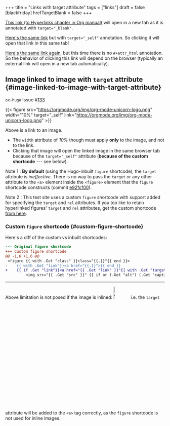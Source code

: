 +++
title = "Links with target attribute"
tags = ["links"]
draft = false
[blackfriday]
  hrefTargetBlank = false
+++

<a href="https://orgmode.org/manual/Hyperlinks.html" target="_blank" rel="noopener">This link (to Hyperlinks chapter in Org manual)</a> will open in a new tab
as it is annotated with `target="_blank"`.

<a href="https://orgmode.org/manual/Hyperlinks.html" target="_self">Here's the same link</a> but with `target="_self"` annotation. So
clicking it will open that link in this same tab!

[Here's the same link again](https://orgmode.org/manual/Hyperlinks.html), but this time there is no `#+attr_html`
annotation. So the behavior of clicking this link will depend on the
browser (typically an external link will open in a new tab
automatically).


## Image linked to image with `target` attribute {#image-linked-to-image-with-target-attribute}

`ox-hugo` Issue #[133](https://github.com/kaushalmodi/ox-hugo/issues/133)

{{< figure src="https://orgmode.org/img/org-mode-unicorn-logo.png" width="10%" target="_self" link="https://orgmode.org/img/org-mode-unicorn-logo.png" >}}

Above is a link to an image.

-   The `width` attribute of _10%_ though must apply **only** to the
    image, and not to the link.
-   Clicking that image will open the linked image in the same browser
    tab because of the `target​="_self"` attribute (**because of the
    custom shortcode** --- see below).

<!--listend-->

Note 1
: **By default** (using the Hugo-inbuilt `figure` shortcode),
    the `target` attribute is _ineffective_. There is no way
    to pass the `target` or any other attribute to the `<a>`
    element inside the `<figure>` element that the `figure`
    shortcode constructs (commit [e92fcf00](https://github.com/kaushalmodi/ox-hugo/commit/e92fcf00)).

Note 2
: This test site uses a custom `figure` shortcode with
    support added for specifying the `target` and `rel`
    attributes. If you too like to retain hyperlinked figures'
    `target` and `rel` attributes, get the custom shortcode
    [from here](https://github.com/kaushalmodi/hugo-bare-min-theme/blob/fcb7098652ef386481b5c1f1a390f2d6ad329b6a/layouts/shortcodes/figure.html).


### Custom `figure` shortcode {#custom-figure-shortcode}

Here's a diff of the custom vs inbuilt shortcodes:

```diff
--- Original figure shortcode
+++ Custom figure shortcode
@@ -1,6 +1,6 @@
 <figure {{ with .Get "class" }}class="{{.}}"{{ end }}>
-    {{ with .Get "link"}}<a href="{{.}}">{{ end }}
+    {{ if .Get "link"}}<a href="{{ .Get "link" }}"{{ with .Get "target" }} target="{{ . }}"{{ end }}{{ with .Get "rel" }} rel="{{ . }}"{{ end }}>{{ end }}
         <img src="{{ .Get "src" }}" {{ if or (.Get "alt") (.Get "caption") }}alt="{{ with .Get "alt"}}{{.}}{{else}}{{ .Get "caption" }}{{ end }}" {{ end }}{{ with .Get "width" }}width="{{.}}" {{ end }}{{ with .Get "height" }}height="{{.}}" {{ end }}/>
```

---

Above limitation is not posed if the image is inlined:
<a href="https://orgmode.org/img/org-mode-unicorn-logo.png" target="_self"><img src="https://orgmode.org/img/org-mode-unicorn-logo.png" alt="org-mode-unicorn-logo.png" width="10%" /></a> i.e. the `target`
attribute will be added to the `<a>` tag correctly, as the `figure`
shortcode is not used for inline images.
